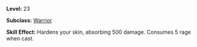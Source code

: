 <!-- TITLE: Skill: Hardened Skin -->
<!-- SUBTITLE:  -->

**Level:** 23

**Subclass:** [Warrior](warrior)

**Skill Effect:** Hardens your skin, absorbing 500 damage.  Consumes 5 rage when cast.